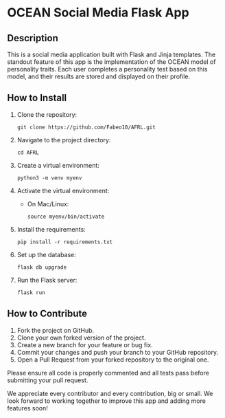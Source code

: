 # OCEAN Social Media Flask App

## Description

This is a social media application built with Flask and Jinja templates. The standout feature of this app is the implementation of the OCEAN model of personality traits. Each user completes a personality test based on this model, and their results are stored and displayed on their profile.

## How to Install

1. Clone the repository:
   ```
   git clone https://github.com/Fabeo10/AFRL.git
   ```

2. Navigate to the project directory:
   ```
   cd AFRL
   ```

3. Create a virtual environment:
   ```
   python3 -m venv myenv
   ```

4. Activate the virtual environment:
   - On Mac/Linux:
     ```
     source myenv/bin/activate
     ```

5. Install the requirements:
   ```
   pip install -r requirements.txt
   ```

6. Set up the database:
   ```
   flask db upgrade
   ```

7. Run the Flask server:
   ```
   flask run
   ```

## How to Contribute

1. Fork the project on GitHub.
2. Clone your own forked version of the project.
3. Create a new branch for your feature or bug fix.
4. Commit your changes and push your branch to your GitHub repository.
5. Open a Pull Request from your forked repository to the original one.

Please ensure all code is properly commented and all tests pass before submitting your pull request.

We appreciate every contributor and every contribution, big or small. We look forward to working together to improve this app and adding more features soon!
